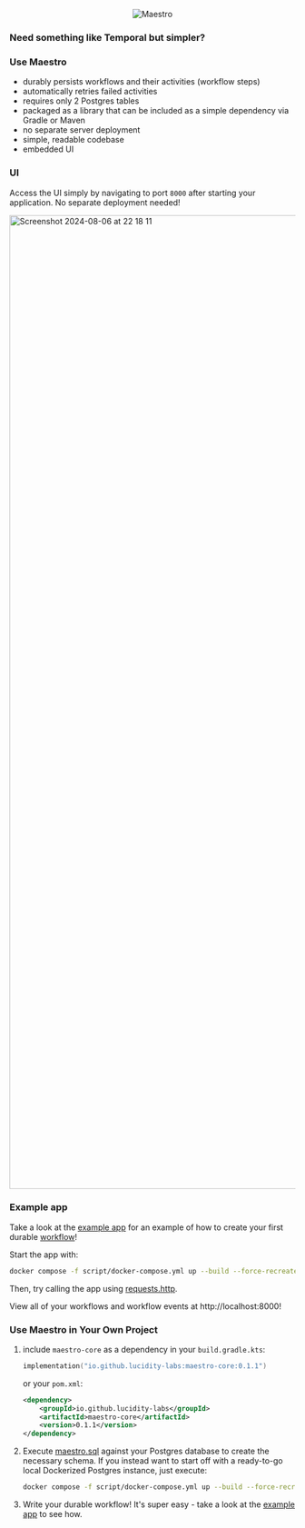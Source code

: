 <p align="center">
  <img src="https://github.com/user-attachments/assets/fc1169d0-6a38-45a8-88a7-016b3a7d0567" alt="Maestro">
</p>

### Need something like Temporal but simpler?

### Use Maestro

- durably persists workflows and their activities (workflow steps)
- automatically retries failed activities
- requires only 2 Postgres tables
- packaged as a library that can be included as a simple dependency via Gradle or Maven
- no separate server deployment
- simple, readable codebase
- embedded UI

### UI

Access the UI simply by navigating to port `8000` after starting your application. No separate deployment needed!

<img width="1715" alt="Screenshot 2024-08-06 at 22 18 11" src="https://github.com/user-attachments/assets/52f3c4d8-3883-4a43-bb36-2746aac6acc0">

### Example app
Take a look at the [example app](./example) for an example of how to create your first durable [workflow](./example/src/main/java/org/example/workflow/OrderWorkflowImpl.java)! 

Start the app with:
```bash
docker compose -f script/docker-compose.yml up --build --force-recreate
```

Then, try calling the app using [requests.http](./example/script/requests.http).

View all of your workflows and workflow events at http://localhost:8000!

### Use Maestro in Your Own Project

1. include `maestro-core` as a dependency in your `build.gradle.kts`:
    ```kotlin
    implementation("io.github.lucidity-labs:maestro-core:0.1.1")
    ```
    
    or your `pom.xml`:
    
    ```xml
    <dependency>
        <groupId>io.github.lucidity-labs</groupId>
        <artifactId>maestro-core</artifactId>
        <version>0.1.1</version>
    </dependency>
    ```
   
2. Execute [maestro.sql](./script/maestro.sql) against your Postgres database to create the necessary schema. If you instead want to start off with a ready-to-go local Dockerized Postgres instance, just execute: 
   ```bash 
   docker compose -f script/docker-compose.yml up --build --force-recreate postgres
   ```

3. Write your durable workflow! It's super easy - take a look at the [example app](./example) to see how.
